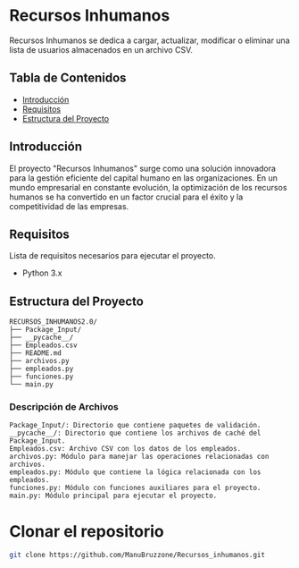 # Recursos Inhumanos

Recursos Inhumanos se dedica a cargar, actualizar, modificar o eliminar una lista de usuarios almacenados en un archivo CSV.

## Tabla de Contenidos

- [Introducción](#introducción)
- [Requisitos](#requisitos)
- [Estructura del Proyecto](#estructura-del-proyecto)

## Introducción

El proyecto "Recursos Inhumanos" surge como una solución innovadora para la gestión eficiente del capital humano en las organizaciones. En un mundo empresarial en constante evolución, la optimización de los recursos humanos se ha convertido en un factor crucial para el éxito y la competitividad de las empresas.

## Requisitos

Lista de requisitos necesarios para ejecutar el proyecto.

- Python 3.x


## Estructura del Proyecto

```plaintext
RECURSOS_INHUMANOS2.0/   
├── Package_Input/   
├── __pycache__/   
├── Empleados.csv   
├── README.md   
├── archivos.py   
├── empleados.py   
├── funciones.py   
└── main.py
```

### Descripción de Archivos

```plaintext
Package_Input/: Directorio que contiene paquetes de validación.   
__pycache__/: Directorio que contiene los archivos de caché del Package_Input.   
Empleados.csv: Archivo CSV con los datos de los empleados.   
archivos.py: Módulo para manejar las operaciones relacionadas con archivos.   
empleados.py: Módulo que contiene la lógica relacionada con los empleados.   
funciones.py: Módulo con funciones auxiliares para el proyecto.   
main.py: Módulo principal para ejecutar el proyecto.
```

# Clonar el repositorio
```bash
git clone https://github.com/ManuBruzzone/Recursos_inhumanos.git